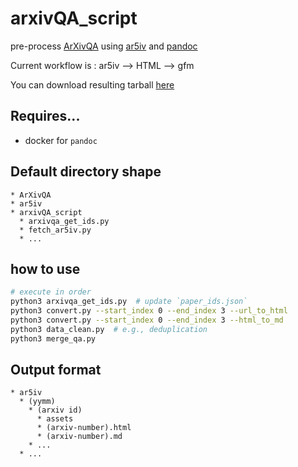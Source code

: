 # arxivQA_script
pre-process [ArXivQA](https://github.com/taesiri/ArXivQA) using [ar5iv](https://ar5iv.labs.arxiv.org/) and [pandoc](https://pandoc.org/index.html)

Current workflow is : ar5iv --> HTML --> gfm

You can download resulting tarball [here](https://mysnu-my.sharepoint.com/:f:/g/personal/lightb0x_seoul_ac_kr/ErTt9DH23FlMnxG93a0w-xMBLrBIuKCIf1y8h__P9s9c3Q?e=qQEFrm)

## Requires...
* docker for `pandoc`

## Default directory shape
```
* ArXivQA
* ar5iv
* arxivQA_script
  * arxivqa_get_ids.py
  * fetch_ar5iv.py
  * ...
```

## how to use
```bash
# execute in order
python3 arxivqa_get_ids.py  # update `paper_ids.json`
python3 convert.py --start_index 0 --end_index 3 --url_to_html
python3 convert.py --start_index 0 --end_index 3 --html_to_md
python3 data_clean.py  # e.g., deduplication
python3 merge_qa.py
```

## Output format
```
* ar5iv
  * (yymm)
    * (arxiv id)
      * assets
      * (arxiv-number).html
      * (arxiv-number).md
    * ...
  * ...
```
